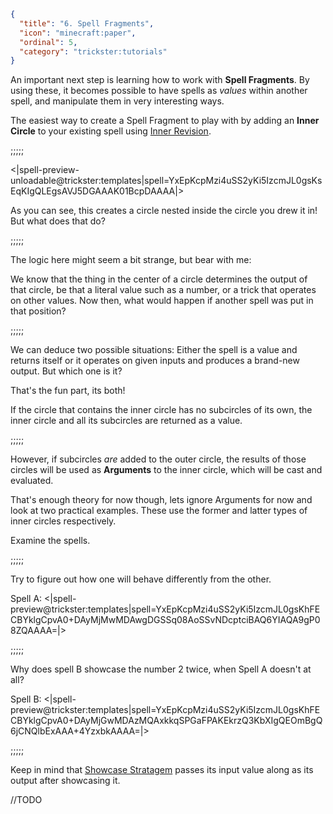 ```json
{
  "title": "6. Spell Fragments",
  "icon": "minecraft:paper",
  "ordinal": 5,
  "category": "trickster:tutorials"
}
```

An important next step is learning how to work with **Spell Fragments**.
By using these, it becomes possible to have spells as *values* within another spell, 
and manipulate them in very interesting ways.


The easiest way to create a Spell Fragment to play with by adding an 
**Inner Circle** to your existing spell using [Inner Revision](^trickster:editing#3).

;;;;;

<|spell-preview-unloadable@trickster:templates|spell=YxEpKcpMzi4uSS2yKi5IzcmJL0gsKsEqKIgQLEgsAVJ5DGAAAK01BcpDAAAA|>

As you can see, this creates a circle nested inside the circle you drew it in!
But what does that do?

;;;;;

The logic here might seem a bit strange, but bear with me:


We know that the thing in the center of a circle determines the output of that circle, 
be that a literal value such as a number, or a trick that operates on other values.
Now then, what would happen if another spell was put in that position?

;;;;;

We can deduce two possible situations: 
Either the spell is a value and returns itself
or it operates on given inputs and produces a brand-new output.
But which one is it?


That's the fun part, its both!


If the circle that contains the inner circle has no subcircles of its own, 
the inner circle and all its subcircles are returned as a value.

;;;;;

However, if subcircles *are* added to the outer circle,
the results of those circles will be used as **Arguments** to the inner circle,
which will be cast and evaluated.


That's enough theory for now though,
lets ignore Arguments for now and look at two practical examples.
These use the former and latter types of inner circles respectively.


Examine the spells.

;;;;;

Try to figure out how one will behave differently from the other.


Spell A:
<|spell-preview@trickster:templates|spell=YxEpKcpMzi4uSS2yKi5IzcmJL0gsKhFECBYklgCpvA0+DAyMjMwMDAwgDGSSq08AoSSvNDcptciBAQ6YIAQA9gP08ZQAAAA=|>

;;;;;

Why does spell B showcase the number 2 twice, when Spell A doesn't at all?


Spell B:
<|spell-preview@trickster:templates|spell=YxEpKcpMzi4uSS2yKi5IzcmJL0gsKhFECBYklgCpvA0+DAyMjGwMDAzMQAxkkqSPGaFPAKEkrzQ3KbXIgQEOmBgQ6jCNQlbExAAA+4YzxbkAAAA=|>

;;;;;

Keep in mind that [Showcase Stratagem](^trickster:tricks/basic#7) 
passes its input value along as its output after showcasing it.

//TODO